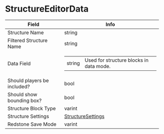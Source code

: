 # StructureEditorData

<table><thead><tr><th>Field</th><th>Info</th></tr></thead><tbody>
<tr><td>Structure Name</td><td>string</td></tr>
<tr><td>Filtered Structure Name</td><td>string</td></tr>
<tr><td>Data Field</td><td><table><tbody><tr><td>string</td><td>Used for structure blocks in data mode.</td></tr></tbody></table></td></tr>
<tr><td>Should players be included?</td><td>bool</td></tr>
<tr><td>Should show bounding box?</td><td>bool</td></tr>
<tr><td>Structure Block Type</td><td>varint</td></tr>
<tr><td>Structure Settings</td><td><a href="../types/StructureSettings.md">StructureSettings</a></td></tr>
<tr><td>Redstone Save Mode</td><td>varint</td></tr>
</tbody></table>